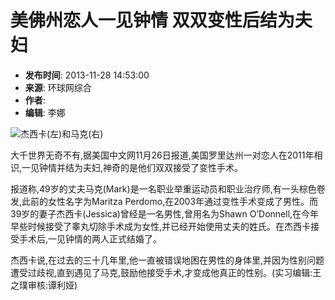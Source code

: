 # 美佛州恋人一见钟情 双双变性后结为夫妇

- **发布时间**: 2013-11-28 14:53:00
- **来源**: 环球网综合
- **作者**: 
- **编辑**: 李娜

![杰西卡(左)和马克(右)](http://www.qhnews.com/pic/0/00/60/67/606743_599734.jpg)

大千世界无奇不有,据美国中文网11月26日报道,美国罗里达州一对恋人在2011年相识,一见钟情并结为夫妇,神奇的是他们双双接受了变性手术。

报道称,49岁的丈夫马克(Mark)是一名职业举重运动员和职业治疗师,有一头棕色卷发,此前的女性名字为Maritza Perdomo,在2003年通过变性手术变成了男性。而39岁的妻子杰西卡(Jessica)曾经是一名男性,曾用名为Shawn O’Donnell,在今年早些时候接受了睾丸切除手术成为女性,并已经开始使用丈夫的姓氏。在杰西卡接受手术后,一见钟情的两人正式结婚了。

杰西卡说,在过去的三十几年里,他一直被错误地困在男性的身体里,并因为性别问题遭受过歧视,直到遇见了马克,鼓励他接受手术,才变成他真正的性别。(实习编辑:王之璞审核:谭利娅)